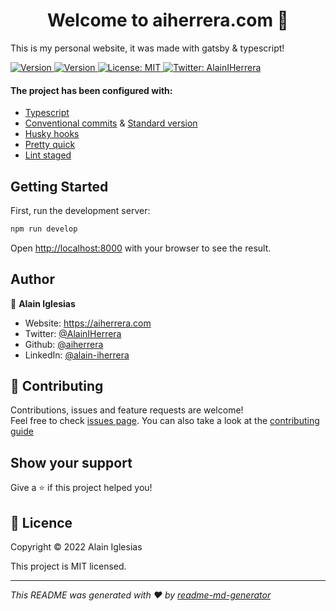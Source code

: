 <h1 align="center">Welcome to aiherrera.com 👋</h1>

This is my personal website, it was made with gatsby & typescript!

<p>
  <a href="https://www.npmjs.com/package/angular-starter" target="_blank">
    <img alt="Version" src="https://img.shields.io/badge/npm-v8.1.2-blue">
  </a>
  <a href="https://www.npmjs.com/package/angular-starter" target="_blank">
    <img alt="Version" src="https://img.shields.io/badge/gatsby-v4.8.0-%23552C84">
  </a>
  <a href="#" target="_blank">
    <img alt="License: MIT" src="https://img.shields.io/badge/License-MIT-yellow.svg" />
  </a>
  <a href="https://twitter.com/AlainIHerrera" target="_blank">
    <img alt="Twitter: AlainIHerrera" src="https://img.shields.io/twitter/follow/AlainIHerrera.svg?style=social" />
  </a>
</p>

#### The project has been configured with:

- [Typescript](https://www.typescriptlang.org/)
- [Conventional commits](https://www.conventionalcommits.org/en/v1.0.0/) & [Standard version](https://github.com/conventional-changelog/standard-version)
- [Husky hooks](https://github.com/typicode/husky)
- [Pretty quick](https://github.com/azz/pretty-quick)
- [Lint staged](https://github.com/okonet/lint-staged)

## Getting Started

First, run the development server:

```bash
npm run develop
```

Open [http://localhost:8000](http://localhost:8000) with your browser to see the result.

## Author

👤 **Alain Iglesias**

- Website: https://aiherrera.com
- Twitter: [@AlainIHerrera](https://twitter.com/AlainIHerrera)
- Github: [@aiherrera](https://github.com/aiherrera)
- LinkedIn: [@alain-iherrera](https://linkedin.com/in/alain-iherrera)

## 🤝 Contributing

Contributions, issues and feature requests are welcome!<br />Feel free to check [issues page](https://github.com/aiherrera/next-template-starter/issues). You can also take a look at the [contributing guide](https://github.com/aiherrera/next-template-starter/blob/master/CONTRIBUTING.md)

## Show your support

Give a ⭐️ if this project helped you!

## 📝 Licence

Copyright © 2022 Alain Iglesias

This project is MIT licensed.

---

_This README was generated with ❤️ by [readme-md-generator](https://github.com/kefranabg/readme-md-generator)_